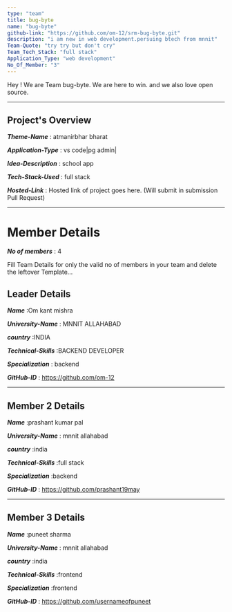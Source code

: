 ```yaml
---
type: "team"                   
title: bug-byte
name: "bug-byte"
github-link: "https://github.com/om-12/srm-bug-byte.git"
description: "i am new in web development.persuing btech from mnnit"
Team-Quote: "try try but don't cry"
Team_Tech_Stack: "full stack"
Application_Type: "web development"
No_Of_Member: "3"
---
```


Hey ! We are Team bug-byte. We are here to win. and we also love open source.

---

## Project's Overview 

_**Theme-Name**_ : atmanirbhar bharat

_**Application-Type**_ :   vs code|pg admin|

_**Idea-Description**_ :   school app

_**Tech-Stack-Used**_ :   full stack

<!-- _**GitHub-Link**_ :   "https://github.com/om-12/srm-bug-byte.git" -->

_**Hosted-Link**_ :    Hosted link of project goes here. (Will submit in submission Pull Request)

---

# Member Details

_**No of members**_ : 4

Fill Team Details for only the valid no of members in your team and delete the leftover Template...

## Leader Details

_**Name**_ :Om kant mishra

_**University-Name**_ : MNNIT ALLAHABAD

_**country**_ :INDIA
 
_**Technical-Skills**_ :BACKEND DEVELOPER

_**Specialization**_ : backend

_**GitHub-ID**_ :  https://github.com/om-12

---

## Member 2 Details

_**Name**_ :prashant kumar pal

_**University-Name**_ : mnnit allahabad 

_**country**_ :india
 
_**Technical-Skills**_ :full stack

_**Specialization**_ :backend

_**GitHub-ID**_ :  https://github.com/prashant19may 

---

## Member 3 Details

_**Name**_ :puneet sharma

_**University-Name**_ : mnnit allahabad

_**country**_ :india
 
_**Technical-Skills**_ :frontend

_**Specialization**_ :frontend

_**GitHub-ID**_ :   https://github.com/usernameofpuneet
